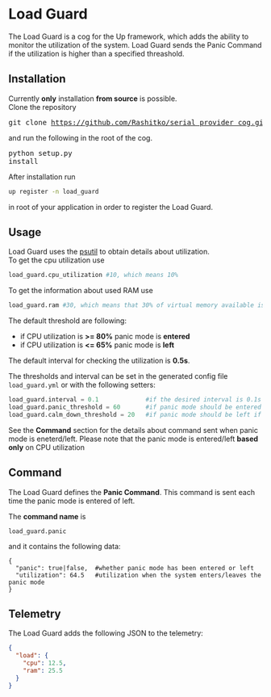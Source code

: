 # Load Guard

The Load Guard is a cog for the Up framework, which adds the ability to monitor the utilization of the system. Load Guard sends the Panic Command if the utilization is higher than a specified threashold.

## Installation ##
Currently **only** installation **from source** is possible.  
Clone the repository <pre>git clone https://github.com/Rashitko/serial_provider_cog.git</pre> and run the following in the root of the cog.<pre>python setup.py install</pre>
After installation run
```bash
up register -n load_guard
```
in root of your application in order to register the Load Guard.

## Usage ##
Load Guard uses the [psutil](https://github.com/giampaolo/psutil) to obtain details about utilization.  
To get the cpu utilization use
```python
load_guard.cpu_utilization #10, which means 10%
```

To get the information about used RAM use
```python
load_guard.ram #30, which means that 30% of virtual memory available is used
```

The default threshold are following:
* if CPU utilization is **>= 80%** panic mode is **entered**
* if CPU utilization is **<= 65%** panic mode is **left**

The default interval for checking the utilization is **0.5s**.  

The thresholds and interval can be set in the generated config file `load_guard.yml` or with the following setters:
```python
load_guard.interval = 0.1             #if the desired interval is 0.1s
load_guard.panic_threshold = 60       #if panic mode should be entered if utilization is >= 60%
load_guard.calm_down_threshold = 20   #if panic mode should be left if utilization is <= 20%
```

See the **Command** section for the details about command sent when panic mode is eneterd/left. Please note that the panic mode is entered/left **based only** on CPU utilization 

## Command ##
The Load Guard defines the **Panic Command**. This command is sent each time the panic mode is entered of left.  

The **command name** is 
```
load_guard.panic
``` 
and it contains the following data:
```
{
  "panic": true|false,  #whether panic mode has been entered or left
  "utilization": 64.5   #utilization when the system enters/leaves the panic mode
}
```

## Telemetry ##
The Load Guard adds the following JSON to the telemetry:
```json
{
  "load": {
    "cpu": 12.5,
    "ram": 25.5
  }
}
```